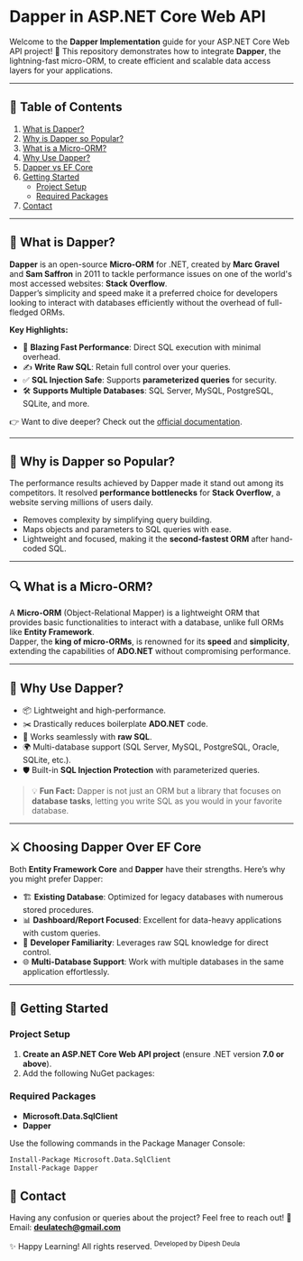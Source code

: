 # Dapper in ASP.NET Core Web API

Welcome to the **Dapper Implementation** guide for your ASP.NET Core Web API project! 🚀 This repository demonstrates how to integrate **Dapper**, the lightning-fast micro-ORM, to create efficient and scalable data access layers for your applications.

---

## 📖 Table of Contents

1. [What is Dapper?](#what-is-dapper)
2. [Why is Dapper so Popular?](#why-is-dapper-so-popular)
3. [What is a Micro-ORM?](#what-is-a-micro-orm)
4. [Why Use Dapper?](#why-use-dapper)
5. [Dapper vs EF Core](#choosing-dapper-over-ef-core)
6. [Getting Started](#getting-started)
    - [Project Setup](#project-setup)
    - [Required Packages](#required-packages)
7. [Contact](#contact)

---

## 🌟 What is Dapper?

**Dapper** is an open-source **Micro-ORM** for .NET, created by **Marc Gravel** and **Sam Saffron** in 2011 to tackle performance issues on one of the world's most accessed websites: **Stack Overflow**.  
Dapper’s simplicity and speed make it a preferred choice for developers looking to interact with databases efficiently without the overhead of full-fledged ORMs.

**Key Highlights:**
- 🚀 **Blazing Fast Performance**: Direct SQL execution with minimal overhead.  
- ✍️ **Write Raw SQL**: Retain full control over your queries.
- ✅ **SQL Injection Safe**: Supports **parameterized queries** for security.
- 🛠️ **Supports Multiple Databases**: SQL Server, MySQL, PostgreSQL, SQLite, and more.

👉 Want to dive deeper? Check out the [official documentation](https://github.com/DapperLib/Dapper).

---

## 🎯 Why is Dapper so Popular?

The performance results achieved by Dapper made it stand out among its competitors. It resolved **performance bottlenecks** for **Stack Overflow**, a website serving millions of users daily.

- Removes complexity by simplifying query building.  
- Maps objects and parameters to SQL queries with ease.  
- Lightweight and focused, making it the **second-fastest ORM** after hand-coded SQL.

---

## 🔍 What is a Micro-ORM?

A **Micro-ORM** (Object-Relational Mapper) is a lightweight ORM that provides basic functionalities to interact with a database, unlike full ORMs like **Entity Framework**.  
Dapper, the **king of micro-ORMs**, is renowned for its **speed** and **simplicity**, extending the capabilities of **ADO.NET** without compromising performance.

---

## 🤔 Why Use Dapper?

- 📦 Lightweight and high-performance.  
- ✂️ Drastically reduces boilerplate **ADO.NET** code.  
- 🔧 Works seamlessly with **raw SQL**.  
- 🌍 Multi-database support (SQL Server, MySQL, PostgreSQL, Oracle, SQLite, etc.).  
- 🛡️ Built-in **SQL Injection Protection** with parameterized queries.  

> 💡 **Fun Fact:** Dapper is not just an ORM but a library that focuses on **database tasks**, letting you write SQL as you would in your favorite database.

---

## ⚔️ Choosing Dapper Over EF Core

Both **Entity Framework Core** and **Dapper** have their strengths. Here’s why you might prefer Dapper:

- 🏗️ **Existing Database**: Optimized for legacy databases with numerous stored procedures.  
- 📊 **Dashboard/Report Focused**: Excellent for data-heavy applications with custom queries.  
- 🧠 **Developer Familiarity**: Leverages raw SQL knowledge for direct control.  
- 🌐 **Multi-Database Support**: Work with multiple databases in the same application effortlessly.  

---

## 🚀 Getting Started

### Project Setup

1. **Create an ASP.NET Core Web API project** (ensure .NET version **7.0 or above**).
2. Add the following NuGet packages:

### Required Packages

- **Microsoft.Data.SqlClient**  
- **Dapper**  

Use the following commands in the Package Manager Console:

```bash
Install-Package Microsoft.Data.SqlClient
Install-Package Dapper
```
## 💬 Contact
Having any confusion or queries about the project? Feel free to reach out!
📧 Email: **deulatech@gmail.com**

✨ Happy Learning! All rights reserved.
<sup>Developed by Dipesh Deula</sup>
